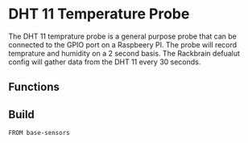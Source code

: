 # DHT 11 Temperature Probe 
The DHT 11 temprature probe is a general purpose probe that can be connected to the GPIO port on a Raspbeery PI. The probe will record temprature and humidity on a 2 second basis. The Rackbrain defualut config will gather data from the DHT 11 every 30 seconds. 

## Functions

## Build
```
FROM base-sensors
